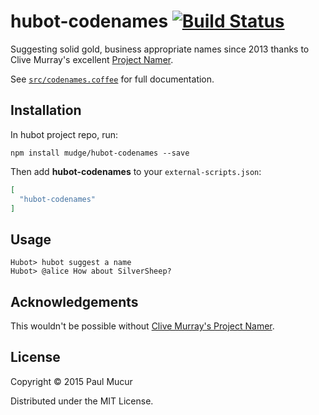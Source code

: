 # hubot-codenames [![Build Status](https://travis-ci.org/mudge/hubot-codenames.svg?branch=master)](https://travis-ci.org/mudge/hubot-codenames)

Suggesting solid gold, business appropriate names since 2013 thanks to Clive
Murray's excellent [Project Namer](http://codenames.clivemurray.com/).

See [`src/codenames.coffee`](src/codenames.coffee) for full documentation.

## Installation

In hubot project repo, run:

`npm install mudge/hubot-codenames --save`

Then add **hubot-codenames** to your `external-scripts.json`:

```json
[
  "hubot-codenames"
]
```

## Usage

```
Hubot> hubot suggest a name
Hubot> @alice How about SilverSheep?
```

## Acknowledgements

This wouldn't be possible without [Clive Murray's Project
Namer](http://codenames.clivemurray.com/).

## License

Copyright © 2015 Paul Mucur

Distributed under the MIT License.
